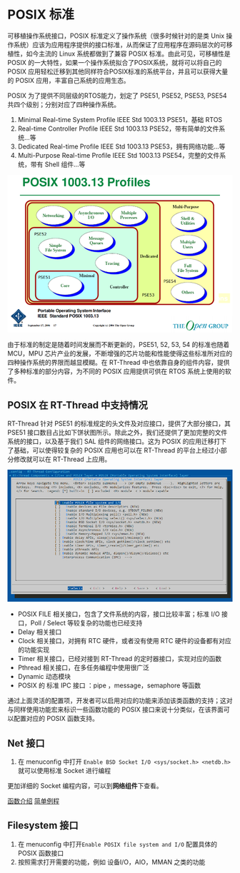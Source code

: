 # POSIX 标准

可移植操作系统接口，POSIX 标准定义了操作系统（很多时候针对的是类 Unix 操作系统）应该为应用程序提供的接口标准，从而保证了应用程序在源码层次的可移植性，如今主流的 Linux 系统都做到了兼容 POSIX 标准。由此可见，可移植性是 POSIX 的一大特性，如果一个操作系统拟合了POSIX系统，就将可以将自己的 POSIX 应用轻松迁移到其他同样符合POSIX标准的系统平台，并且可以获得大量的 POSIX 应用，丰富自己系统的应用生态。

POSIX 为了提供不同层级的RTOS能力，划定了 PSE51, PSE52, PSE53, PSE54 共四个级别；分别对应了四种操作系统。

1. Minimal Real-time System Profile IEEE Std 1003.13 PSE51，基础 RTOS
2. Real-time Controller Profile IEEE Std 1003.13 PSE52，带有简单的文件系统...等
3. Dedicated Real-time Profile IEEE Std 1003.13 PSE53，拥有网络功能...等
4. Multi-Purpose Real-time Profile IEEE Std 1003.13 PSE54，完整的文件系统，带有 Shell 组件...等

![image-20220421115323880](../figures/51_52_53_54.png)

由于标准的制定是随着时间发展而不断更新的，PSE51, 52, 53, 54 的标准也随着 MCU，MPU 芯片产业的发展，不断增强的芯片功能和性能使得这些标准所对应的四种操作系统的界限而越显模糊。在 RT-Thread 中也依靠自身的组件内容，提供了多种标准的部分内容，为不同的 POSIX 应用提供可供在 RTOS 系统上使用的软件。

## POSIX 在 RT-Thread 中支持情况

RT-Thread 针对 PSE51 的标准规定的头文件及对应接口，提供了大部分接口，其 PSE51 接口数目占比如下饼状图所示。除此之外，我们还提供了更加完整的文件系统的接口，以及基于我们 SAL 组件的网络接口。这为 POSIX 的应用迁移打下了基础，可以使得较复杂的 POSIX 应用也可以在 RT-Thread 的平台上经过小部分修改就可以在 RT-Thread 上应用。

![image-20220419112531014](../figures/menuconfig_info.png)

* POSIX FILE 相关接口，包含了文件系统的内容，接口比较丰富；标准 I/O 接口，Poll / Select 等较复杂的功能也已经支持
* Delay 相关接口
* Clock 相关接口，对拥有 RTC 硬件，或者没有使用 RTC 硬件的设备都有对应的功能实现
* Timer 相关接口，已经对接到 RT-Thread 的定时器接口，实现对应的函数
* Pthread 相关接口，在多任务编程中使用很广泛
* Dynamic 动态模块
* POSIX 的 标准 IPC 接口 ：pipe ，message，semaphore 等函数

通过上面灵活的配置项，开发者可以启用对应的功能来添加该类函数的支持；这对与同样使用功能宏来标识一些函数功能的 POSIX 接口来说十分类似，在该界面可以配置对应的 POSIX 函数支持。

## Net 接口

1. 在 menuconfig 中打开 ```Enable BSD Socket I/O <sys/socket.h> <netdb.h>``` 就可以使用标准 Socket 进行编程

更加详细的 Socket 编程内容，可以到**网络组件**下查看。

[函数介绍](../../sal/sal.md)
[简单例程](../../../tutorial/qemu-network/tcpclient/tcpclient)

## Filesystem 接口

1. 在 menuconfig 中打开```Enable POSIX file system and I/O``` 配置具体的 POSIX 函数接口
2. 按照需求打开需要的功能，例如 设备I/O，AIO，MMAN 之类的功能
